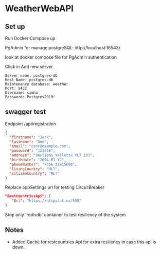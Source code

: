 # WeatherWebAPI


## Set up

Run Docker Compose up

PgAdmin for manage postgreSQL:
http://localhost:16543/

look at docker compose file for PgAdmin authentication

Click in Add new server

```
Server name: postgres-db
Host Name: postgres-db
Maintenance database: weather
Port: 5432
Username: simha
Password: Postgres2019!
```

## swagger test

Endpoint /api/registration

```json
{
  "firstname": "Jack",
  "lastname": "Doe",
  "email": "user@example.com",
  "password": "123456",
  "address": "Bastions Valletta VLT 193",
  "birthdate": "2004-01-12",
  "phoneNumber": "+356 22915000",
  "livingCountry": "MLT",
  "citizenCountry": "MLT"
}
```

Replace appSettings url for testing CircuitBreaker

```json
"RestCountriesApi": {
   "Url": "https://httpstat.us/500"
}
```

Stop only 'redisdb' container to test resiliency of the system

## Notes

- Added Cache for restcountries Api for extra resiliency in case this api is down.